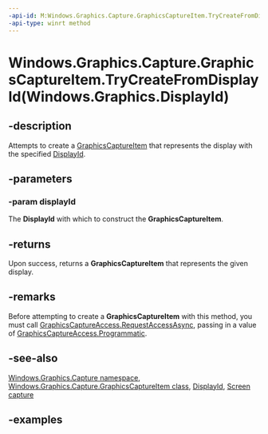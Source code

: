 ```yaml
---
-api-id: M:Windows.Graphics.Capture.GraphicsCaptureItem.TryCreateFromDisplayId(Windows.Graphics.DisplayId)
-api-type: winrt method
---
```


# Windows.Graphics.Capture.GraphicsCaptureItem.TryCreateFromDisplayId(Windows.Graphics.DisplayId)

<!--
public static Windows.Graphics.Capture.GraphicsCaptureItem TryCreateFromDisplayId (Windows.Graphics.DisplayId displayId);
-->


## -description

Attempts to create a [GraphicsCaptureItem](graphicscaptureitem.md) that represents the display with the specified [DisplayId](../windows.graphics/displayid.md).

## -parameters

### -param displayId

The **DisplayId** with which to construct the **GraphicsCaptureItem**.

## -returns

Upon success, returns a **GraphicsCaptureItem** that represents the given display.

## -remarks

Before attempting to create a **GraphicsCaptureItem** with this method, you must call [GraphicsCaptureAccess.RequestAccessAsync](graphicscaptureaccess_requestaccessasync_1551329835.md), passing in a value of [GraphicsCaptureAccess.Programmatic](graphicscaptureaccesskind.md).

## -see-also

[Windows.Graphics.Capture namespace](windows_graphics_capture.md),
[Windows.Graphics.Capture.GraphicsCaptureItem class](graphicscaptureitem.md),
[DisplayId](../windows.graphics/displayid.md),
[Screen capture](/windows/uwp/audio-video-camera/screen-capture)

## -examples


